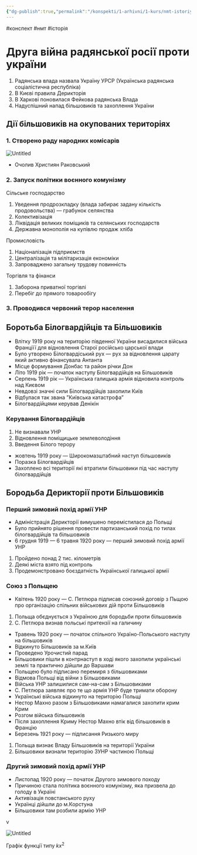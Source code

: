 ```yaml
---
{"dg-publish":true,"permalink":"/konspekti/1-arhivni/1-kurs/nmt-istoriya/druga-vijna-radyanskoyi-rosiyi-proti-ukrayini/"}
---
```

#конспект #нмт #історія
# Друга війна радянської росії проти україни

1. Радянська влада назвала Україну УРСР (Українська радянська соціалістична республіка)
2. В Києві правила Дерикторія
3. В Харкові поновилася Фейкова радянська Влада
4. Надуспішний напад більшовиків та захоплення України

## Дії більшовиків на окупованих територіях

### 1. Створено раду народних комісарів

![Untitled](%D0%94%D1%80%D1%83%D0%B3%D0%B0%20%D0%B2%D1%96%D0%B8%CC%86%D0%BD%D0%B0%20%D1%80%D0%B0%D0%B4%D1%8F%D0%BD%D1%81%D1%8C%D0%BA%D0%BE%D1%96%CC%88%20%D1%80%D0%BE%D1%81%D1%96%D1%96%CC%88%20%D0%BF%D1%80%D0%BE%D1%82%D0%B8%20%D1%83%D0%BA%D1%80%D0%B0%D1%96%CC%88%D0%BD%D0%B8%20fd38325bcace4b38857cfdca917fd6c7/Untitled.png)

- Очолив Християн Раковський

### 2. Запуск політики воєнного комунізму

Сільське господарство

1. Уведення продрозкладку (влада забирає задану кількість продовольства) — грабунок селянства
2. Колективізація
3. Ліквідація великих поміщиків та селянських господарств
4. Державна монополія на купівлю продаж хліба

Промисловість 

1. Націоналізація підприємств 
2. Централізація та мілітаризація економіки
3. Запроваджено загальну трудову повинність

Торгівля та фінанси

1. Заборона приватної торгівлі
2. Перебіг до прямого товарообігу

### 3. Проводився червоний терор населення

## Боротьба Білогвардійців та Більшовиків

- Влітку 1919 року на територію південної України висадилися війська Франціїї для відновлення Старої російсько царської влади
- Було утворено Білогвардіський рух — рух за відновлення царату який активно фінансувала Антанта
- Місце формування Донбас та район річки Дон
- Літо 1919 рік — початок наступу  Білогвардійців на Більшовиків
- Серпень 1919 рік — Українська галицька армія відновила контроль над Києвом
- Невдовзі значні сили Білогвардійців захопили Київ
- Відбулася так звана ”Київська катастрофа”
- Білогвардійцями керував Денікін

### Керування Білогвардійців

1. Не визнавали УНР
2. Відновлення поміщицьке землеволодіння
3. Введення Білого терору
- жовтень 1919 року — Широкомазштабний наступ більшовиків
- Поразка Білогвардійців
- Захоплено всі території які втратили більшовики під час наступу білогвардійців

## Бородьба Дерикторії проти Більшовиків

### Перший зимовий похід армії УНР

- Адміністрація Дерикторії вимушено перемістилася до Польщі
- Було прийнято рішення провести партизанський похід по тилах білогвардійців та більшовиків
- 6 грудня 1919 — 6 травня 1920 року — перший зимовий похід армії УНР
1. Пройдено понад 2 тис. кілометрів
2. Деякі міста взято під контроль
3. Продемонстровано боєздатність Української галицької армії

### Союз з Польщею

- Квітень 1920 року — С. Петлюра підписав союзний договір з Пьщою про організацію спільних військових дій проти Більшовиків
1. Польща обєднується з Україною для бородьби проти більшовиків
2. С. Петлюра визнав польські притензії на галичину
- Травень 1920 року — початок спільного Україно-Польського наступу на більшовиків
- Відкинуто Більшовиків за м.Київ
- Проведено Урочистий парад
- Більшовики пішли в контрнаступ в ході якого захопили українські землі та практично дійшли до Варшави
- Польщею було підписано перемиря з більшовиками
- Відмова Польщі від війни з Більшовиками
- Війська УНР залишилися сам-на-сам з Більшовиками
- С. Петлюра заявляє про те що армія УНР буде тримати оборону
- Українські війська відкинуто на територію Польщі
- Нестор Махно разом з Більшовиками намагалися захопити крим Крим
- Розгом війська більшовиків
- Після захоплення Криму Нестор Махно втік від більшовиків в Францію
- Березень 1921 року — підписання Ризького миру
1. Польща визнає Владу Більшовиків на території України
2. Більшовики визнали територію ЗУНР частиною Польщі

### Другий зимовий похід армії УНР

- Листопад 1920 року — початок Другого зимового походу
- Причиною стала політика воєнного комунізму, яка призвела до голоду в Україні
- Активізація повстанського руху
- Українці дійшли до м.Корстуна
- Більшовики там розбили армію УНР

v

![Untitled](%D0%94%D1%80%D1%83%D0%B3%D0%B0%20%D0%B2%D1%96%D0%B8%CC%86%D0%BD%D0%B0%20%D1%80%D0%B0%D0%B4%D1%8F%D0%BD%D1%81%D1%8C%D0%BA%D0%BE%D1%96%CC%88%20%D1%80%D0%BE%D1%81%D1%96%D1%96%CC%88%20%D0%BF%D1%80%D0%BE%D1%82%D0%B8%20%D1%83%D0%BA%D1%80%D0%B0%D1%96%CC%88%D0%BD%D0%B8%20fd38325bcace4b38857cfdca917fd6c7/Untitled%201.png)

Графік функції типу $kx^2$